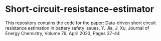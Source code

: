 # Short-circuit-resistance-estimator
This repository contains the code for the paper: Data-driven short circuit resistance estimation in battery safety issues, Y. Jia, J. Xu, Journal of Energy Chemistry, Volume 79, April 2023, Pages 37-44
